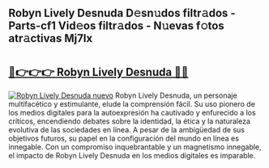 ## Robyn Lively Desnuda D𝚎sn𝚞dos filtr𝚊dos - Parts-cf1 Vid𝚎os filtr𝚊dos - N𝚞evas f𝚘tos atr𝚊ctivas Mj7lx

# <h2><a href="http://mb7asqy.tromn.icu/?c=Robyn+Lively+Desnuda">🔗👉👉👉 Robyn Lively Desnuda 🔗🔗</a></h2>

[![Robyn Lively Desnuda nuevo](https://i.imgur.com/pEAQMta.gif)](http://mb7asqy.tromn.icu/?c=Robyn+Lively+Desnuda)
Robyn Lively Desnuda, un personaje multifacético y estimulante, elude la comprensión fácil. Su uso pionero de los medios digitales para la autoexpresión ha cautivado y enfurecido a los críticos, encendiendo debates sobre la identidad, la ética y la naturaleza evolutiva de las sociedades en línea. A pesar de la ambigüedad de sus objetivos futuros, su papel en la configuración del mundo en línea es innegable. Con un compromiso inquebrantable y un magnetismo innegable, el impacto de Robyn Lively Desnuda en los medios digitales es imparable.
